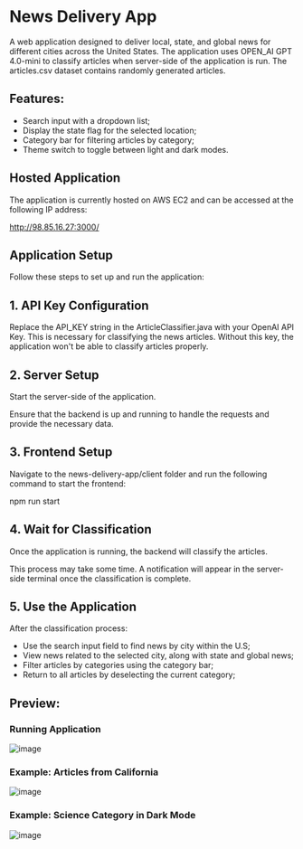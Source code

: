 # News Delivery App

A web application designed to deliver local, state, and global news for different cities across the United States.
The application uses OPEN_AI GPT 4.0-mini to classify articles when server-side of the application is run.
The articles.csv dataset contains randomly generated articles.

## Features:
 - Search input with a dropdown list;
 - Display the state flag for the selected location;
 - Category bar for filtering articles by category;
 - Theme switch to toggle between light and dark modes.

## Hosted Application

The application is currently hosted on AWS EC2 and can be accessed at the following IP address:

http://98.85.16.27:3000/

## Application Setup

Follow these steps to set up and run the application:

## 1. API Key Configuration

Replace the API_KEY string in the ArticleClassifier.java with your OpenAI API Key. This is necessary for classifying the news articles. Without this key, the application won't be able to classify articles properly.

## 2. Server Setup

Start the server-side of the application. 

Ensure that the backend is up and running to handle the requests and provide the necessary data.

## 3. Frontend Setup

Navigate to the news-delivery-app/client folder and run the following command to start the frontend:

npm run start

## 4. Wait for Classification

Once the application is running, the backend will classify the articles.

This process may take some time. A notification will appear in the server-side terminal once the classification is complete.

## 5. Use the Application

After the classification process:
 - Use the search input field to find news by city within the U.S;
 - View news related to the selected city, along with state and global news;
 - Filter articles by categories using the category bar;
 - Return to all articles by deselecting the current category;


## Preview:

### Running Application
![image](https://github.com/user-attachments/assets/00bc838b-5b88-4cb1-a66a-61f870e5a4e8)

### Example: Articles from California
![image](https://github.com/user-attachments/assets/d4616a4c-dd1f-44bb-8f08-6d4a9056ae61)

### Example: Science Category in Dark Mode
![image](https://github.com/user-attachments/assets/d9322e9a-1ff2-4ddb-ae38-b2985393c555)


